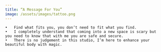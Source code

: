 ```yaml
---
title: “A Message For You”
image: /assets/images/tattoo.png
---
```


	•	Find what fits you, you don’t need to fit what you find.
	•	I completely understand that coming into a new space is scary but you need to know that with me you are safe and secure.
	•	There is no judgement in this studio, I’m here to enhance your beautiful body with magic.
